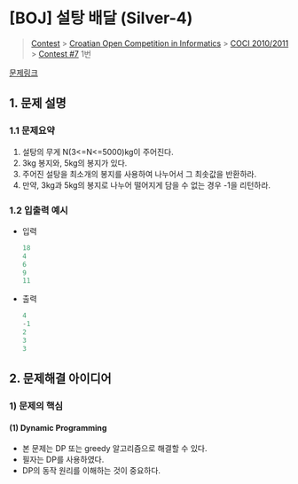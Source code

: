 # [BOJ] 설탕 배달 (Silver-4)

> [Contest](https://www.acmicpc.net/category/45) > [Croatian Open Competition in Informatics](https://www.acmicpc.net/category/17) > [COCI 2010/2011](https://www.acmicpc.net/category/20) > [Contest #7](https://www.acmicpc.net/category/detail/81) 1번

[문제링크](https://www.acmicpc.net/problem/2839)

## 1. 문제 설명



### 1.1 문제요약

1. 설탕의 무게 N(3<=N<=5000)kg이 주어진다.
2. 3kg 봉지와, 5kg의 봉지가 있다.
3. 주어진 설탕을 최소개의 봉지를 사용하여 나누어서 그 최솟값을 반환하라.
4. 만약, 3kg과 5kg의 봉지로 나누어 떨어지게 담을 수 없는 경우 -1을 리턴하라.

### 1.2 입출력 예시

- 입력

  ```python
  18
  4
  6
  9
  11
  ```
  
- 출력

  ```python
  4
  -1
  2
  3
  3
  ```
  
  

## 2. 문제해결 아이디어



### 1) 문제의 핵심



#### (1) Dynamic Programming

- 본 문제는 DP 또는 greedy 알고리즘으로 해결할 수 있다.
- 필자는 DP를 사용하였다.
- DP의 동작 원리를 이해하는 것이 중요하다.
